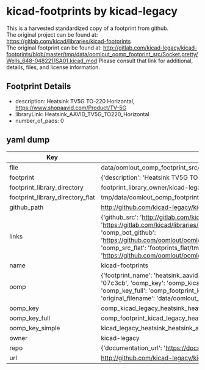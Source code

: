 # kicad-footprints by kicad-legacy  
This is a harvested standardized copy of a footprint from github.  
The original project can be found at:  
https://gitlab.com/kicad/libraries/kicad-footprints  
The original footprint can be found at:
http://gitlab.com/kicad-legacy/kicad-footprints/blob/master/tmp/data/oomlout_oomp_footprint_src/Socket.pretty/Wells_648-0482211SA01.kicad_mod
Please consult that link for additional, details, files, and license information.  
## Footprint Details
* description: Heatsink TV5G TO-220 Horizontal, https://www.shopaavid.com/Product/TV-5G  
* libraryLink: Heatsink_AAVID_TV5G_TO220_Horizontal  
* number_of_pads: 0  
## yaml dump  
| Key | Value |  
| --- | --- |  
| file | data/oomlout_oomp_footprint_src/kicad-footprints/Heatsink.pretty/Heatsink_AAVID_TV5G_TO220_Horizontal.kicad_mod |  
| footprint | {'description': 'Heatsink TV5G TO-220 Horizontal, https://www.shopaavid.com/Product/TV-5G', 'libraryLink': 'Heatsink_AAVID_TV5G_TO220_Horizontal', 'number_of_pads': 0} |  
| footprint_library_directory | footprint_library_owner/kicad-legacy_kicad-footprints |  
| footprint_library_directory_flat | tmp/data/oomlout_oomp_footprint_src/footprints_flat/kicad_legacy_heatsink_heatsink_aavid_tv5g_to220_horizontal/working |  
| github_path | http://github.com/kicad-legacy/kicad-footprints/blob/master/tmp/data/oomlout_oomp_footprint_src/Heatsink.pretty/Heatsink_AAVID_TV5G_TO220_Horizontal.kicad_mod |  
| links | {'github_src': 'http://gitlab.com/kicad-legacy/kicad-footprints/blob/master/tmp/data/oomlout_oomp_footprint_src/Socket.pretty/Wells_648-0482211SA01.kicad_mod', 'github_src_repo': 'https://gitlab.com/kicad/libraries/kicad-footprints', 'oomp_bot': 'tmp/data/oomlout_oomp_footprint_src/footprints/kicad_legacy_heatsink_heatsink_aavid_tv5g_to220_horizontal/working', 'oomp_bot_github': 'https://github.com/oomlout/oomlout_oomp_footprint_bot/tree/main/tmp/data/oomlout_oomp_footprint_src/footprints/kicad_legacy_heatsink_heatsink_aavid_tv5g_to220_horizontal/working', 'oomp_src_flat': 'footprints_flat/tmp/data/oomlout_oomp_footprint_src/footprints_flat/kicad_legacy_heatsink_heatsink_aavid_tv5g_to220_horizontal/working', 'oomp_src_flat_github': 'https://github.com/oomlout/oomlout_oomp_footprint_src/tree/main/tmp/data/oomlout_oomp_footprint_src/footprints_flat/kicad_legacy_heatsink_heatsink_aavid_tv5g_to220_horizontal/working'} |  
| name | kicad-footprints |  
| oomp | {'footprint_name': 'heatsink_aavid_tv5g_to220_horizontal', 'library_name': 'heatsink', 'md5': '07c3cb5012b196d68ad00cca5c6f00e0', 'md5_10': '07c3cb5012', 'md5_5': '07c3c', 'md5_6': '07c3cb', 'oomp_key': 'oomp_kicad_legacy_heatsink_heatsink_aavid_tv5g_to220_horizontal', 'oomp_key_extra': 'oomp_footprint_kicad_legacy_heatsink_heatsink_aavid_tv5g_to220_horizontal', 'oomp_key_full': 'oomp_footprint_kicad_legacy_heatsink_heatsink_aavid_tv5g_to220_horizontal_07c3cb', 'oomp_key_simple': 'kicad_legacy_heatsink_heatsink_aavid_tv5g_to220_horizontal', 'original_filename': 'data/oomlout_oomp_footprint_src/kicad-footprints/Heatsink.pretty/Heatsink_AAVID_TV5G_TO220_Horizontal.kicad_mod', 'owner_name': 'kicad_legacy'} |  
| oomp_key | oomp_kicad_legacy_heatsink_heatsink_aavid_tv5g_to220_horizontal |  
| oomp_key_full | oomp_footprint_kicad_legacy_heatsink_heatsink_aavid_tv5g_to220_horizontal |  
| oomp_key_simple | kicad_legacy_heatsink_heatsink_aavid_tv5g_to220_horizontal |  
| owner | kicad-legacy |  
| repo | {'documentation_url': 'https://docs.github.com/rest/repos/repos#get-a-repository', 'message': 'Not Found'} |  
| url | http://github.com/kicad-legacy/kicad-footprints |  

